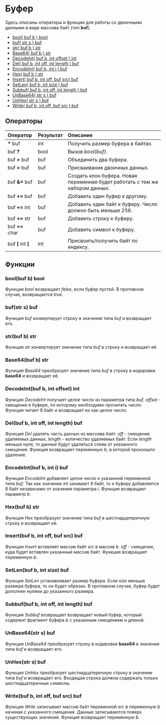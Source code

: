 # Буфер

Здесь описаны операторы и функции для работы со двоичными данными в виде массива байт \(тип **buf**\).

* [bool\( buf b \) bool](buffer.md#bool-buf-b-bool)
* [buf\( str s \) buf](buffer.md#buf-str-s-buf)
* [str\( buf b \) str](buffer.md#str-buf-b-str)
* [Base64\( buf b \) str](buffer.md#base-64-buf-b-str)
* [DecodeInt\( buf b, int offset \) int](buffer.md#decodeint-buf-b-int-offset-int)
* [Del\( buf b, int off, int length \) buf](buffer.md#del-buf-b-int-off-int-length-buf)
* [EncodeInt\( buf b, int i \) buf](buffer.md#encodeint-buf-b-int-i-buf)
* [Hex\( buf b \) str](buffer.md#hex-buf-b-str)
* [Insert\( buf b, int off, buf src\) buf](buffer.md#insert-buf-b-int-off-buf-src-buf)
* [SetLen\( buf b, int size \) buf](buffer.md#setlen-buf-b-int-size-buf)
* [Subbuf\( buf b, int off, int length \) buf](buffer.md#subbuf-buf-b-int-off-int-length-buf)
* [UnBase64\( str s \) buf](buffer.md#unbase-64-str-s-buf)
* [UnHex\( str s \) buf](buffer.md#unhex-str-s-buf)
* [Write\( buf b, int off, buf src \) buf](buffer.md#write-buf-b-int-off-buf-src-buf)

## Операторы

| Оператор | Результат | Описание |
| :--- | :--- | :--- |
| **\*** buf | int | Получить размер буфера в байтах. |
| buf **?** | bool | Вызов *bool(buf)*. |
| buf **+** buf | buf | Объединить два буфера. |
| buf **=** buf | buf | Присваивание двоичных данных. |
| buf **&=** buf | buf | Создать клон буфера. Новая переменная будет работать с тем же набором данных. |
| buf **+=** buf | buf | Добавить один буфер к другому. |
| buf **+=** int | buf | Добавить один байт к буферу. Число должно быть меньше 256. |
| buf **+=** str | buf | Добавить строку к буферу. |
| buf **+=** char | buf | Добавить символ к буферу. |
| buf **\[** int **\]** | int | Присвоить/получить байт по индексу. |

## Функции

### bool\(buf b\) bool

Функция _bool_ возвращает _false_, если буфер пустой. В противном случае, возвращается _true_.

### buf\(str s\) buf

Функция _buf_ конвертирует строку в значение типа _buf_ и возвращает его.

### str\(buf b\) str

Функция _str_ конвертирует значение типа _buf_ в строку и возвращает её.

### Base64\(buf b\) str

Функция _Base64_ преобразует значение типа _buf_ в строку в кодировке **base64** и возвращает её.

### DecodeInt\(buf b, int offset\) int

Функция _DecodeInt_ получает целое число из параметра типа _buf_. _offset_ - смещение в буфере, по которому необходимо прочитать число. Функция читает 8 байт и возвращает их как целое число.

### Del\(buf b, int off, int length\) buf

Функция _Del_ удалять часть данных из массива байт. _off_ - смещение удаляемых данных, _length_ - количество удаляемых байт. Если _length_ меньше нуля, то данные будут удаляться слева от указанного смещения. Функция возвращает переменную _b_, в которой произошло удаление.

### EncodeInt\(buf b, int i\) buf

Функция _EncodeInt_ добавляет целое число к указанной переменной типа _buf_. Так как значение *int* занимает 8 байт, то к буферу добавляется 8 байт независимо от значения параметра _i_. Функция возвращает параметр *b*.

### Hex\(buf b\) str

Функция _Hex_ преобразует значение типа _buf_ в шестнадцатеричную строку и возвращает её.

### Insert\(buf b, int off, buf src\) buf

Функция _Insert_ вставляет массив байт _src_ в массив _b_. _off_ - смещение, куда будет вставлен указанный массив байт. Функция возвращает переменную _b_.

### SetLen\(buf b, int size\) buf

Функция _SetLen_ устанавливает размер буфера. Если _size_ меньше размера буфера, то он будет обрезан. В противном случае, буфер будет дополнен нулями до указанного размера.

### Subbuf\(buf b, int off, int length\) buf

Функция _Subbuf_ возвращает возвращает новый буфер, который содержит фрагмент буфера _b_ с указанным смещением и длиной.

### UnBase64\(str s\) buf

Функция _UnBase64_ преобразует строку в кодировке **base64** в значение типа _buf_ и возвращает его.

### UnHex\(str s\) buf

Функция _UnHex_ преобразует шестнадцатеричную строку в значение типа _buf_ и возвращает его. Входящая строка должна содержать только шестнадцатеричные символы.

### Write\(buf b, int off, buf src\) buf

Функция _Write_ записывает массив байт переменной _src_ в переменную _b_ начиная с указанного смещения. Данные записываются поверх существующих значений. Функция возвращает переменную _b_.
